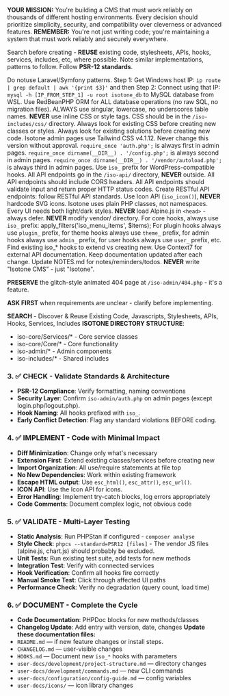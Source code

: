 
**YOUR MISSION:**
You're building a CMS that must work reliably on thousands of different hosting environments. Every decision should prioritize simplicity, security, and compatibility over cleverness or advanced features. **REMEMBER:** You're not just writing code; you're maintaining a system that must work reliably and securely everywhere.

Search before creating - **REUSE** existing code, stylesheets, APIs, hooks, services, includes, etc, where possible.
Note similar implementations, patterns to follow.
Follow **PSR-12 standards**.

Do notuse Laravel/Symfony patterns.
Step 1: Get Windows host IP: `ip route | grep default | awk '{print $3}'` and then Step 2: Connect using that IP: `mysql -h [IP_FROM_STEP_1] -u root isotone_db` to MySQL database from WSL.
Use RedBeanPHP ORM for ALL database operations (no raw SQL, no migration files).
ALWAYS use singular, lowercase, no underscores table names.
**NEVER** use inline CSS or style tags.
CSS should be in the `/iso-includes/css/` directory.
Always look for existing CSS before creating new classes or styles.
Always look for existing solutions before creating new code.
Isotone admin pages use Tailwind CSS v4.1.12. Never change this version without approval.
`require_once 'auth.php';` is always first in admin pages.
`require_once dirname(__DIR__) . '/config.php';` is always second in admin pages.
`require_once dirname(__DIR__) . '/vendor/autoload.php';` is always third in admin pages.
Use `iso_` prefix for WordPress-compatible hooks.
All API endpoints go in the `/iso-api/` directory, **NEVER** outside.
All API endpoints should include CORS headers.
All API endpoints should validate input and return proper HTTP status codes.
Create RESTful API endpoints: follow RESTful API standards.
Use Icon API (`iso_icon()`), **NEVER** hardcode SVG icons.
Isotone uses plain PHP classes, not namespaces.
Every UI needs both light/dark styles.
**NEVER** load Alpine.js in `<head>` - always defer.
**NEVER** modify vendor/ directory.
For core hooks, always use `iso_` prefix: apply_filters('iso_menu_items', $items);
For plugin hooks always use `plugin_` prefix, for theme hooks always use `theme_` prefix, for admin hooks always use `admin_` prefix, for user hooks always use `user_` prefix, etc.
Find existing iso_* hooks to extend vs creating new.
Use Context7 for external API documentation.
Keep documentation updated after each change.
Update NOTES.md for notes/reminders/todos.
**NEVER** write "Isotone CMS" - just "Isotone".

**PRESERVE** the glitch-style animated 404 page at `/iso-admin/404.php` - it's a feature.

**ASK FIRST** when requirements are unclear - clarify before implementing.

**SEARCH** - Discover & Reuse Existing Code, Javascripts, Stylesheets, APIs, Hooks, Services, Includes
**ISOTONE DIRECTORY STRUCTURE**:
- iso-core/Services/*  - Core service classes
- iso-core/Core/*      - Core functionality
- iso-admin/*          - Admin components
- iso-includes/*       - Shared includes

### 3. ✅ **CHECK** - Validate Standards & Architecture
- **PSR-12 Compliance**: Verify formatting, naming conventions
- **Security Layer**: Confirm `iso-admin/auth.php` on admin pages (except login.php/logout.php).
- **Hook Naming**: All hooks prefixed with `iso_`.
- **Early Conflict Detection**: Flag any standard violations BEFORE coding.

### 4. ✅ **IMPLEMENT** - Code with Minimal Impact
- **Diff Minimization**: Change only what's necessary
- **Extension First**: Extend existing classes/services before creating new
- **Import Organization**: All use/require statements at file top
- **No New Dependencies**: Work within existing framework
- **Escape HTML output**: Use `esc_html()`, `esc_attr()`, `esc_url()`.
- **ICON API**: Use the Icon API for icons.
- **Error Handling**: Implement try-catch blocks, log errors appropriately
- **Code Comments**: Document complex logic, not obvious code

### 5. ✅ **VALIDATE** - Multi-Layer Testing
- **Static Analysis**: Run PHPStan if configured - `composer analyse`
- **Style Check**: `phpcs --standard=PSR12 [files]` - The vendor JS files (alpine.js, chart.js) should probably be excluded.
- **Unit Tests**: Run existing test suite, add tests for new methods
- **Integration Test**: Verify with connected services
- **Hook Verification**: Confirm all hooks fire correctly
- **Manual Smoke Test**: Click through affected UI paths
- **Performance Check**: Verify no degradation (query count, load time)

### 6. ✅ **DOCUMENT** - Complete the Cycle
- **Code Documentation**: PHPDoc blocks for new methods/classes
- **Changelog Update**: Add entry with version, date, changes
  **Update these documentation files:**
- `README.md` — if new feature changes or install steps.
- `CHANGELOG.md` — user-visible changes
- `HOOKS.md` — Document new `iso_*` hooks with parameters
- `user-docs/development/project-structure.md` — directory changes
- `user-docs/development/commands.md` — new CLI commands
- `user-docs/configuration/config-guide.md` — config variables
- `user-docs/icons/` — icon library changes